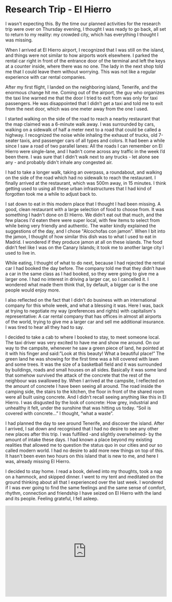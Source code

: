 # Research Trip - El Hierro

I wasn't expecting this. By the time our planned activities for the research trip were over on Thursday evening, I thought I was ready to go back, all set to return to my reality: my crowded city, which has everything I thought I was missing.

When I arrived at El Hierro airport, I recognized that I was still on the island, and things were not similar to how airports work elsewhere. I parked the rental car right in front of the entrance door of the terminal and left the keys at a counter inside, where there was no one. The lady in the next shop told me that I could leave them without worrying. This was not like a regular experience with car rental companies.

After my first flight, I landed on the neighboring island, Tenerife, and the enormous change hit me. Coming out of the airport, the guy who organizes the taxi line warned me that the door I tried to exit from was only for taxi passengers. He was disappointed that I didn’t get a taxi and told me to exit from the next door, which was one meter away from the one I used.

I started walking on the side of the road to reach a nearby restaurant that the map claimed was a 6-minute walk away. I was surrounded by cars, walking on a sidewalk of half a meter next to a road that could be called a highway. I recognized the noise while inhaling the exhaust of trucks, old 7-seater taxis, and passenger cars of all types and colors. It had been a while since I saw a road of two parallel lanes: All the roads I can remember on El Hierro were single-lane, and I hadn't come across any traffic in the week I’d been there. I was sure that I didn't walk next to any trucks - let alone see any - and probably didn't inhale any congested air.

I had to take a longer walk, taking an overpass, a roundabout, and walking on the side of the road which had no sidewalk to reach the restaurant. I finally arrived at the restaurant, which was 500m away, in 15 minutes. I think getting used to using all these urban infrastructures that I had kind of forgotten took me a while to adjust back to.

I sat down to eat in this modern place that I thought I had been missing. A good, clean restaurant with a large selection of food to choose from. It was something I hadn't done on El Hierro. We didn't eat out that much, and the few places I'd eaten there were super local, with few items to select from while being very friendly and authentic. The waiter kindly explained the suggestions of the day, and I chose "Alcochofas con jamon". When I bit into the jamon, I thought of how similar this dish was to what I used to eat in Madrid. I wondered if they produce jamon at all on these islands. The food didn’t feel like I was on the Canary Islands; it took me to another large city I used to live in.

While eating, I thought of what to do next, because I had rejected the rental car I had booked the day before. The company told me that they didn’t have a car in the same class as I had booked, so they were going to give me a larger one. I had no interest in driving a larger car, so I cancelled it. I wondered what made them think that, by default, a bigger car is the one people would enjoy more.

I also reflected on the fact that I didn’t do business with an international company for this whole week, and what a blessing it was. Here I was, back at trying to negotiate my way (preferences and rights) with capitalism's representative: A car rental company that has offices in almost all airports of the world, trying to give me a larger car and sell me additional insurance. I was tired to hear all they had to say.

I decided to take a cab to where I booked to stay, to meet someone local. The taxi driver was very excited to have me and show me around. On our way to the campsite, whenever he saw a green piece of land, he pointed at it with his finger and said:”Look at this beauty! What a beautiful place!”
The green land he was showing for the first time was a hill covered with lawn and some trees. It was the size of a basketball field and it was surrounded by buildings, roads and small houses on all sides. Basically it was some land that somehow survived the attack of the concrete that the rest of the neighbour was swallowed by. When I arrived at the campsite, I reflected on the amount of concrete I have been seeing all around. The road inside the camping side, the stairs to the kitchen, the floor in front of the shared room were all built using concrete. And I didn’t recall seeing anything like this in El Hierro.  I was disgusted by the look of concrete: How grey, industrial and unhealthy it felt, under the sunshine that was hitting us today. “Soil is covered with concrete…” I thought, “what a waste”.

I had planned the day to see around Tenerife, and discover the island. After I arrived, I sat down and recognised that I had no desire to see any other new places after this trip. I was fulfilled -and slightly overwhelmed- by the amount of intake these days. I had known a place beyond my existing realities that allowed me to question the status quo in our cities and our so called modern world. I had no desire to add  more new things on top of this. It hasn't been even two hours on this island that is new to me, and here I was, already missing El Hierro.

I decided to stay home. I read a book, delved into my thoughts, took a nap on a hammock, and skipped dinner. I went to my tent and meditated on the ground thinking about all that I experienced over the last week. I wondered if I was ever going to find the same feelings and the same sense of comfort, rhythm, connection and friendship I have seized on El Hierro with the land and its people. Feeling grateful, I fell asleep.


<div style="padding:56.25% 0 0 0;position:relative;"><iframe src="https://player.vimeo.com/video/814031708?h=c95cf9721a&amp;badge=0&amp;autopause=0&amp;player_id=0&amp;app_id=58479" frameborder="0" allow="autoplay; fullscreen; picture-in-picture" allowfullscreen style="position:absolute;top:0;left:0;width:100%;height:100%;" title="Rest Of Them - El Hierro"></iframe></div><script src="https://player.vimeo.com/api/player.js"></script>